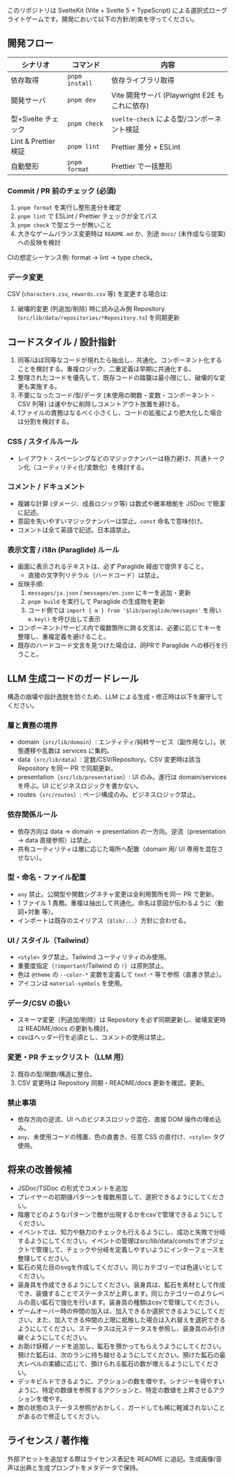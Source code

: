 このリポジトリは SvelteKit (Vite + Svelte 5 + TypeScript) による選択式ローグライトゲームです。開発において以下の方針/約束を守ってください。

## 開発フロー

| シナリオ             | コマンド       | 内容                                          |
| -------------------- | -------------- | --------------------------------------------- |
| 依存取得             | `pnpm install` | 依存ライブラリ取得                            |
| 開発サーバ           | `pnpm dev`     | Vite 開発サーバ (Playwright E2E もこれに依存) |
| 型+Svelte チェック   | `pnpm check`   | `svelte-check` による型/コンポーネント検証    |
| Lint & Prettier 検証 | `pnpm lint`    | Prettier 差分 + ESLint                        |
| 自動整形             | `pnpm format`  | Prettier で一括整形                           |

### Commit / PR 前のチェック (必須)

1. `pnpm format` を実行し整形差分を確定
2. `pnpm lint` で ESLint / Prettier チェックが全てパス
3. `pnpm check` で型エラーが無いこと
4. 大きなゲームバランス変更時は `README.md` か、別途 `docs/` (未作成なら提案) への反映を検討

CIの想定シーケンス例: format → lint → type check。

### データ変更

CSV (`characters.csv`, `rewards.csv` 等) を変更する場合は:

1. 破壊的変更 (列追加/削除) 時に読み込み側 Repository (`src/lib/data/repositories/*Repository.ts`) を同期更新

## コードスタイル / 設計指針

1. 同等/ほぼ同等なコードが現れたら抽出し、共通化、コンポーネント化することを検討する。重複ロジック、二重定義は早期に共通化する。
2. 整理されたコードを優先して、既存コードの踏襲は最小限にし、破壊的な変更も実施する。
3. 不要になったコード/型/データ (未使用の関数・変数・コンポーネント・CSV 列等) は速やかに削除しコメントアウト放置を避ける。
4. 1ファイルの責務はなるべく小さくし、コードの拡張により肥大化した場合は分割を検討する。

### CSS / スタイルルール

- レイアウト・スペーシングなどのマジックナンバーは極力避け、共通トークン化（ユーティリティ化/変数化）を検討する。

### コメント / ドキュメント

- 複雑な計算 (ダメージ、成長ロジック等) は数式や確率根拠を JSDoc で簡潔に記述。
- 意図を失いやすいマジックナンバーは禁止。`const` 命名で意味付け。
- コメントは全て英語で記述。日本語禁止。

### 表示文言 / i18n (Paraglide) ルール

- 画面に表示されるテキストは、必ず Paraglide 経由で提供すること。
  - 直接の文字列リテラル（ハードコード）は禁止。
- 反映手順:
  1.  `messages/ja.json` / `messages/en.json` にキーを追加・更新
  2.  `pnpm build` を実行して Paraglide の生成物を更新
  3.  コード側では `import { m } from '$lib/paraglide/messages'` を用い `m.key()` を呼び出して表示
- コンポーネント/サービス内で複数箇所に跨る文言は、必要に応じてキーを整理し、重複定義を避けること。
- 既存のハードコード文言を見つけた場合は、同PRで Paraglide への移行を行うこと。

## LLM 生成コードのガードレール

構造の崩壊や設計逸脱を防ぐため、LLM による生成・修正時は以下を厳守してください。

### 層と責務の境界

- domain（`src/lib/domain`）: エンティティ/純粋サービス（副作用なし）。状態遷移や乱数は services に集約。
- data（`src/lib/data`）: 定数/CSV/Repository。CSV 変更時は該当 Repository を同一 PR で同期更新。
- presentation（`src/lib/presentation`）: UI のみ。進行は domain/services を呼ぶ。UI にビジネスロジックを書かない。
- routes（`src/routes`）: ページ構成のみ。ビジネスロジック禁止。

### 依存関係ルール

- 依存方向は data → domain → presentation の一方向。逆流（presentation → data 直接参照）は禁止。
- 共有ユーティリティは層に応じた場所へ配置（domain 用/ UI 専用を混在させない）。

### 型・命名・ファイル配置

- `any` 禁止。公開型や関数シグネチャ変更は全利用箇所を同一 PR で更新。
- 1 ファイル 1 責務。重複は抽出して共通化。命名は意図が伝わるように（動詞+対象 等）。
- インポートは既存のエイリアス（`$lib/...`）方針に合わせる。

### UI / スタイル（Tailwind）

- `<style>` タグ禁止。Tailwind ユーティリティのみ使用。
- 重要度指定（`!important`/Tailwind の `!`）は原則禁止。
- 色は `@theme` の `--color-*` 変数を定義して `text-*` 等で参照（直書き禁止）。
- アイコンは `material-symbols` を使用。

### データ/CSV の扱い

- スキーマ変更（列追加/削除）は Repository を必ず同期更新し、破壊変更時は README/docs の更新も検討。
- csvはヘッダー行を必須とし、コメントの使用は禁止。

### 変更・PR チェックリスト（LLM 用）

2. 既存の型/関数/構造に整合。
3. CSV 変更時は Repository 同期・README/docs 更新を確認。更新。

### 禁止事項

- 依存方向の逆流、UI へのビジネスロジック混在、直接 DOM 操作の埋め込み。
- `any`、未使用コードの残置、色の直書き、任意 CSS の直付け、`<style>` タグ使用。

## 将来の改善候補

- JSDoc/TSDoc の形式でコメントを追加
- プレイヤーの初期値パターンを複数用意して、選択できるようにしてください。
- 階層でどのようなパターンで敵が出現するかをcsvで管理できるようにしてください。
- イベントでは、知力や魅力のチェックも行えるようにし、成功と失敗で分岐するようにしてください。イベントの管理はsrc/lib/data/constsでオブジェクトで管理して、チェックや分岐を定義しやすいようにインターフェースを整理してください。
- 鉱石の見た目のsvgを作成してください。同じカテゴリーでは色違いとしてください。
- 装身具を作成できるようにしてください。装身具は、鉱石を素材として作成でき、装備することでステータスが上昇します。同じカテゴリーのよりレベルの高い鉱石で強化を行います。装身具の種類はcsvで管理してください。
- ゲームオーバー時の仲間の加入は、加入できるか選択できるようにしてください。また、加入できる仲間の上限に抵触した場合は入れ替えを選択できるようにしてください。ステータスは元ステータスを参照し、装身具のみ引き継ぐようにしてください。
- お助け妖精ノードを追加し、鉱石を預かってもらえうようにしてください。預けた鉱石は、次のランに持ち越せるようにしてください。預けた鉱石の最大レベルの実績に応じて、預けられる鉱石の数が増えるようにしてください。
- デッキビルドできるように、アクションの数を増やす。シナジーを得やすいように、特定の数値を参照するアクションと、特定の数値を上昇させるアクションを増やす。
- 敵の状態のステータス参照がおかしく、ガードしても稀に軽減されないことがあるので修正してください。

## ライセンス / 著作権

外部アセットを追加する際はライセンス表記を README に追記。生成画像/音声は出典と生成プロンプトをメタデータで保持。
